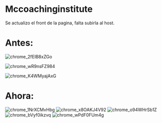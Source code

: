 # Mccoachinginstitute

Se actualizo el front de la pagina, falta subirla al host.

<h1>Antes:</h1>

![chrome_2fEIB8xZGo](https://user-images.githubusercontent.com/65137011/176980530-34cc3429-e88d-4651-ad6e-ca765fe75e1d.png)

![chrome_wR9nsFZ984](https://user-images.githubusercontent.com/65137011/176980531-14989cf3-579d-492c-a4d7-cd64d1e8e6bf.png)

![chrome_K4WMyajAxG](https://user-images.githubusercontent.com/65137011/176980534-31d126e7-b7c4-4d9d-8896-efd34ea47de1.png)



<h1>Ahora:</h1>


![chrome_1NrXCMvHbg](https://user-images.githubusercontent.com/65137011/176980501-e23aede7-b768-4a00-9359-6745f8789eee.png)
![chrome_x8OAKJ4V92](https://user-images.githubusercontent.com/65137011/176980502-67135adc-620a-4254-bab8-70ccfa75169f.png)
![chrome_o94WHrSb1Z](https://user-images.githubusercontent.com/65137011/176980504-7927db86-c6a4-4714-9caa-0b7e2476b910.png)
![chrome_bVyf0ikzvq](https://user-images.githubusercontent.com/65137011/176980505-066e6af0-4992-4638-8678-03fef2e6a69f.png)
![chrome_wPdF0FUm4g](https://user-images.githubusercontent.com/65137011/176980508-713ee096-27b9-43e8-93d2-2c2446e748a0.png)
